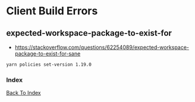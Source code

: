 # Client Build Errors

## expected-workspace-package-to-exist-for

- https://stackoverflow.com/questions/62254089/expected-workspace-package-to-exist-for-sane

```bash
yarn policies set-version 1.19.0
```

### Index

[Back To Index](../README.md)